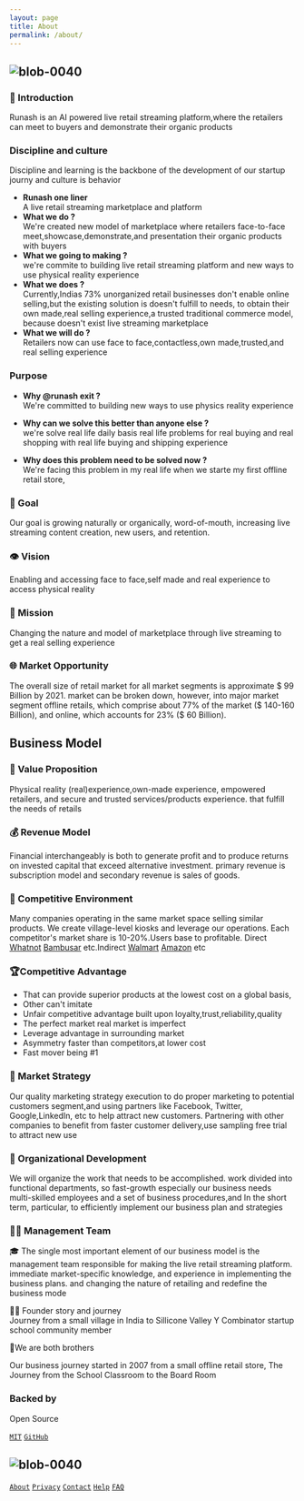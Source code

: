 ```yaml
---
layout: page 
title: About 
permalink: /about/
--- 
```


## ![blob-0040](https://user-images.githubusercontent.com/61916324/132724592-e5bef25e-36d9-4da8-bbc6-84a24183c8e2.png)
### 🎤 Introduction 
Runash is an AI powered live retail streaming platform,where the retailers can meet to buyers and demonstrate their organic products 
### Discipline and culture 
Discipline and learning is the backbone of the development of our startup journy and culture is behavior 

- <b> Runash one liner</b><br>
A live retail streaming marketplace and platform 
- <b>What we do ?</b><br>
We're created new model of marketplace where retailers face-to-face meet,showcase,demonstrate,and presentation their organic products with buyers
- <b>What we going to making ?</b><br>
we're commite to building live retail streaming platform and new ways to use physical reality experience 
- <b>What we does ?</b><br>Currently,Indias 73% unorganized retail businesses don't enable online selling,but the existing solution is doesn't fulfill to needs, to obtain their own made,real selling experience,a trusted traditional commerce model, because doesn't exist live streaming marketplace 
- <b>What we will do ?</b><br>Retailers now can use face to face,contactless,own made,trusted,and real selling experience 

### Purpose 
- <b>Why @runash exit ?</b><br>We're committed to building new ways to use physics reality experience 

- <b>Why can we solve this better than anyone else ?</b><br>we're solve real life daily basis real life problems for real buying and real shopping with real life buying and shipping experience 

- <b>Why does this problem need to be solved now ?</b><br>We're facing this problem in my real life when we starte my first offline retail store,

### 🎯 Goal
Our goal is growing naturally or organically, word-of-mouth, increasing live streaming content creation, new users, and retention.

### 👁️ Vision
Enabling and accessing face  to face,self made and  real experience to access physical reality 

### 📃 Mission
Changing the nature and model of marketplace through live streaming to get a real selling  experience

### 🌐 Market Opportunity
The overall size of retail market for all market segments is approximate $ 99 Billion by 2021. market can be broken down, however, into major market segment offline retails, which comprise about 77% of the market ($ 140-160 Billion), and online, which accounts for 23% ($ 60 Billion).

## Business Model

### 💞 Value Proposition
Physical reality (real)experience,own-made experience, empowered retailers, and secure and trusted services/products experience. that fulfill the needs of retails 

### 💰 Revenue Model
Financial interchangeably is both to generate profit and to produce returns on invested capital that exceed alternative investment. primary revenue is subscription model and secondary revenue is sales of goods.

### 🏇 Competitive Environment
Many companies operating in the same market space selling similar products. We create village-level kiosks and leverage our operations. Each competitor's market share is 10-20%.Users base to profitable. Direct  [Whatnot](https://whatnot.com) [Bambusar](https://bambusar.com) etc.Indirect  [Walmart](https://) [Amazon](https://amazon.liv.com) etc

### 🏆Competitive Advantage 
- That can provide superior products at the lowest cost on a global basis,
- Other can't imitate
- Unfair competitive advantage built upon loyalty,trust,reliability,quality 
- The perfect market real market is imperfect 
- Leverage advantage in surrounding market
- Asymmetry faster than competitors,at lower cost 
- Fast mover being #1


### 🔭 Market Strategy
Our quality marketing strategy execution to do proper marketing to potential customers segment,and using partners like Facebook, Twitter, Google,LinkedIn, etc to help attract new customers. Partnering with other companies to benefit from faster customer delivery,use sampling free trial to attract new use

### 🧘 Organizational Development
We will organize the work that needs to be accomplished. work divided into functional departments, so fast-growth especially our business needs multi-skilled employees and a set of business procedures,and In the short term, particular, to efficiently implement our business plan and strategies

### 🧑‍💻 Management Team
🎓 The single most important element of our business model is the management team responsible for making the live retail streaming platform. immediate market-specific knowledge, and experience in implementing the business plans. and changing the nature of retailing and redefine the business mode


🧑‍🏫 Founder story and journey <br>
 Journey from a small village in India to Sillicone Valley Y Combinator startup school community member

🤼We are both brothers

Our business journey started in 2007 from a small offline retail store, The Journey from the School Classroom to the Board Room

### Backed by
Open Source 

[``MIT``](https://mit.com) [``GitHub``](https://github.com) 

## ![blob-0040](https://user-images.githubusercontent.com/61916324/132724592-e5bef25e-36d9-4da8-bbc6-84a24183c8e2.png)
[``About``](https://runash.in/about) [``Privacy``](https://runash.in/privacy) [``Contact``](https://runash.in/contact) [``Help``](https://runash.in/help) [``FAQ``](https://runash.in/faq) 

